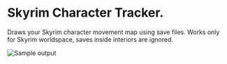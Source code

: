 # Skyrim Character Tracker.
Draws your Skyrim character movement map using save files. Works only for Skyrim worldspace, saves inside interiors are ignored.

![Sample output](http://i.imgur.com/wuetVh6.png)
